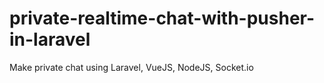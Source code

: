 # private-realtime-chat-with-pusher-in-laravel
Make private chat using Laravel, VueJS, NodeJS, Socket.io
